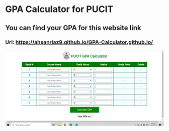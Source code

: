 # GPA Calculator for PUCIT
## You can find your GPA for this website link
### Url: https://ahsanriaz9.github.io/GPA-Calculator.github.io/

![Output](output.png)
